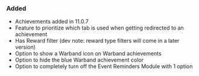 <p><h3>Added</h3></p>
<ul>
<li>Achievements added in 11.0.7</li>
<li>Feature to prioritize which tab is used when getting redirected to an achievement</li>
<li>Has Reward filter (dev note: reward type filters will come in a later version)</li>
<li>Option to show a Warband icon on Warband achievements</li>
<li>Option to hide the blue Warband achievement color</li>
<li>Option to completely turn off the Event Reminders Module with 1 option</li>
</ul>